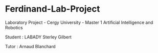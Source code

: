 # Ferdinand-Lab-Project

Laboratory Project - Cergy University - Master 1 Artificial Intelligence and Robotics

Student :
LABADY Sterley Gilbert

Tutor :
Arnaud Blanchard
